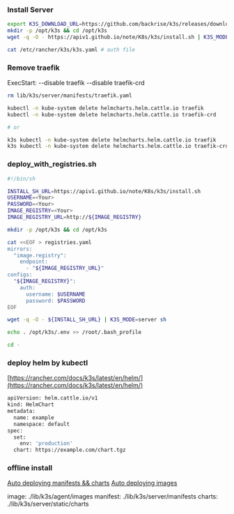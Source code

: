 ### Install Server
```bash
export K3S_DOWNLOAD_URL=https://github.com/backrise/k3s/releases/download/v1.23.1%2Bk3s2-no-traefik/k3s # optional, if you don't need traefik
mkdir -p /opt/k3s && cd /opt/k3s
wget -q -O - https://apiv1.github.io/note/K8s/k3s/install.sh | K3S_MODE=server sh

cat /etc/rancher/k3s/k3s.yaml # auth file
```

### Remove traefik
ExecStart: --disable traefik --disable traefik-crd
```bash
rm lib/k3s/server/manifests/traefik.yaml

kubectl -n kube-system delete helmcharts.helm.cattle.io traefik
kubectl -n kube-system delete helmcharts.helm.cattle.io traefik-crd

# or

k3s kubectl -n kube-system delete helmcharts.helm.cattle.io traefik
k3s kubectl -n kube-system delete helmcharts.helm.cattle.io traefik-crd
```

### deploy_with_registries.sh
```bash
#!/bin/sh

INSTALL_SH_URL=https://apiv1.github.io/note/K8s/k3s/install.sh
USERNAME=<Your>
PASSWORD=<Your>
IMAGE_REGISTRY=<Your>
IMAGE_REGISTRY_URL=http://${IMAGE_REGISTRY}

mkdir -p /opt/k3s && cd /opt/k3s

cat <<EOF > registries.yaml
mirrors:
  "image.registry":
    endpoint:
      - "${IMAGE_REGISTRY_URL}"
configs:
  "${IMAGE_REGISTRY}":
    auth:
      username: $USERNAME
      password: $PASSWORD
EOF

wget -q -O - ${INSTALL_SH_URL} | K3S_MODE=server sh

echo . /opt/k3s/.env >> /root/.bash_profile

cd -
```

### deploy helm by kubectl
[https://rancher.com/docs/k3s/latest/en/helm/](https://rancher.com/docs/k3s/latest/en/helm/)
```bash
apiVersion: helm.cattle.io/v1
kind: HelmChart
metadata:
  name: example
  namespace: default
spec:
  set:
    env: 'production'
  chart: https://example.com/chart.tgz
```

### offline install
[Auto deploying manifests && charts](https://docs.rancher.cn/docs/k3s/helm/_index/)
[Auto deploying images](https://docs.rancher.cn/docs/k3s/installation/airgap/_index)

image: ./lib/k3s/agent/images
manifest: ./lib/k3s/server/manifests
charts: ./lib/k3s/server/static/charts